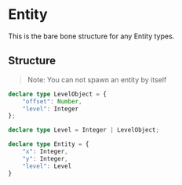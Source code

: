 # Entity

This is the bare bone structure for any Entity types.

## Structure
> Note: You can not spawn an entity by itself

```ts
declare type LevelObject = {
    "offset": Number,
    "level": Integer
};

declare type Level = Integer | LevelObject;

declare type Entity = {
    "x": Integer,
    "y": Integer,
    "level": Level
}
```
